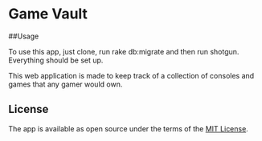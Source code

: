 # Game Vault

##Usage

To use this app, just clone, run rake db:migrate and then run shotgun. Everything should be set up.

This web application is made to keep track of a collection of consoles and games that any gamer would own.

## License

The app is available as open source under the terms of the [MIT License](http://opensource.org/licenses/MIT).
